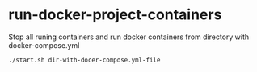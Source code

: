 # run-docker-project-containers
Stop all runing containers and
run docker containers from directory with docker-compose.yml

```shell
./start.sh dir-with-docer-compose.yml-file
```
